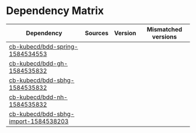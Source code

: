 # Dependency Matrix

Dependency | Sources | Version | Mismatched versions
---------- | ------- | ------- | -------------------
[cb-kubecd/bdd-spring-1584534553](https://github.com/cb-kubecd/bdd-spring-1584534553.git) |  | []() | 
[cb-kubecd/bdd-gh-1584535832](https://github.com/cb-kubecd/bdd-gh-1584535832.git) |  | []() | 
[cb-kubecd/bdd-sbhg-1584535832](https://github.com/cb-kubecd/bdd-sbhg-1584535832.git) |  | []() | 
[cb-kubecd/bdd-nh-1584535832](https://github.com/cb-kubecd/bdd-nh-1584535832.git) |  | []() | 
[cb-kubecd/bdd-sbhg-import-1584538203](https://github.com/cb-kubecd/bdd-sbhg-import-1584538203.git) |  | []() | 
